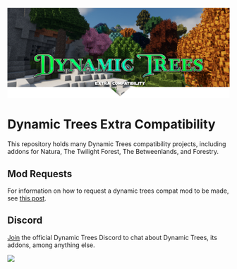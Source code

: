 ![Logo](./banner.png)

# Dynamic Trees Extra Compatibility
This repository holds many Dynamic Trees compatibility projects, including addons for Natura, The Twilight Forest, The Betweenlands, and Forestry.

## Mod Requests
For information on how to request a dynamic trees compat mod to be made, see [this post](https://github.com/supermassimo/DynamicTrees-ExC/issues/41). 

## Discord 
[Join](https://discord.gg/83qcpkY) the official Dynamic Trees Discord to chat about Dynamic Trees, its addons, among anything else.

<a href="https://discord.gg/83qcpkY"><img src="https://media.discordapp.net/attachments/376864341649129472/732384092401958983/Discord_software-Logo.wine.png?width=1442&height=395" width="300" /></a> 

